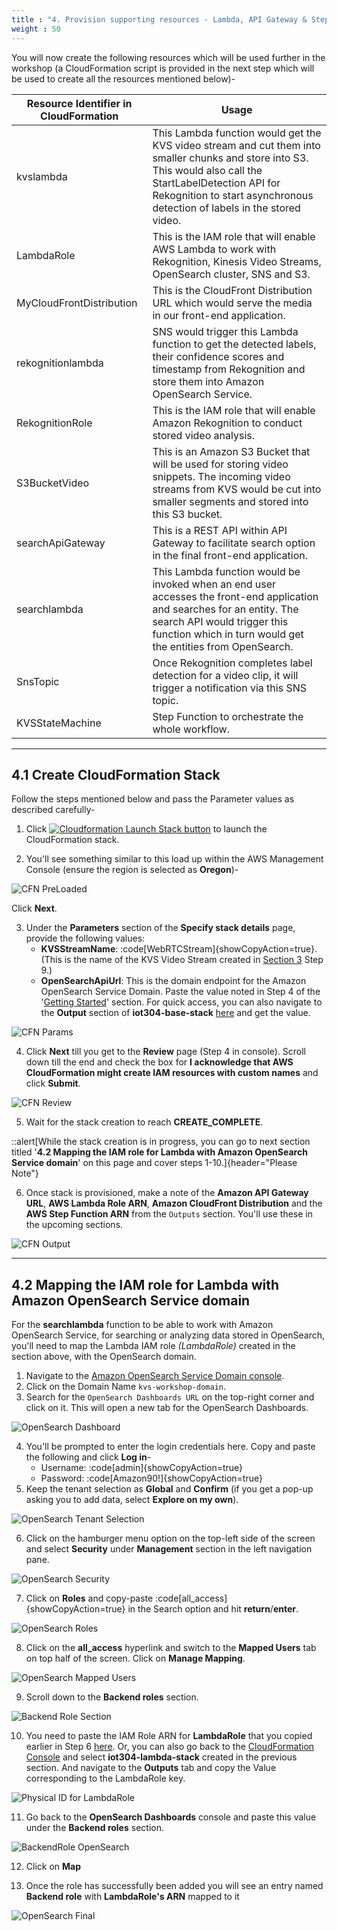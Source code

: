 ```yaml
---
title : "4. Provision supporting resources - Lambda, API Gateway & Step Function"
weight : 50
---
```

You will now create the following resources which will be used further in the workshop (a CloudFormation script is provided in the next step which will be used to create all the resources mentioned below)-

| **Resource Identifier in CloudFormation** 	| **Usage**                                                                                                                                                                                                                              	|
|-------------------------------------------	|----------------------------------------------------------------------------------------------------------------------------------------------------------------------------------------------------------------------------------------	|
| kvslambda                                 	| This Lambda function would get the KVS video stream and cut them into smaller chunks and store into S3. This would also call the StartLabelDetection API for Rekognition to start asynchronous detection of labels in the stored video. 	|
| LambdaRole                                	| This is the IAM role that will enable AWS Lambda to work with Rekognition, Kinesis Video Streams, OpenSearch cluster, SNS and S3.                                                                                                      	|
| MyCloudFrontDistribution                  	| This is the CloudFront Distribution URL which would serve the media in our front-end application.                                                                                                                                      	|
| rekognitionlambda                         	| SNS would trigger this Lambda function to get the detected labels, their confidence scores and timestamp from Rekognition and store them into Amazon OpenSearch Service.                                                               	|
| RekognitionRole                           	| This is the IAM role that will enable Amazon Rekognition to conduct stored video analysis.                                                                                                                                             	|
| S3BucketVideo                             	| This is an Amazon S3 Bucket that will be used for storing video snippets. The incoming video streams from KVS would be cut into smaller segments and stored into this S3 bucket.                                                   	|
| searchApiGateway                          	| This is a REST API within API Gateway to facilitate search option in the final front-end application.                                                                                                                                  	|
| searchlambda                              	| This Lambda function would be invoked when an end user accesses the front-end application and searches for an entity. The search API would trigger this function which in turn would get the entities from OpenSearch.                 	|
| SnsTopic                                  	| Once Rekognition completes label detection for a video clip, it will trigger a notification via this SNS topic.                                                                                                                        	|
| KVSStateMachine                           	| Step Function to orchestrate the whole workflow.                                                                                                                                                                                       	|


---
## 4.1 Create CloudFormation Stack

Follow the steps mentioned below and pass the Parameter values as described carefully-

1. Click [![Cloudformation Launch Stack button](/static/cloudformation-launch-stack.png)](https://console.aws.amazon.com/cloudformation/home?region=us-west-2#/stacks/new?stackName=iot304-lambda-stack&templateURL=https://ws-assets-prod-iad-r-pdx-f3b3f9f1a7d6a3d0.s3.us-west-2.amazonaws.com/0c7e49a5-b5c4-4f6d-b26b-9b2d8b5cbd2f/iot304-lambda-stack.yaml) to launch the CloudFormation stack.

2. You'll see something similar to this load up within the AWS Management Console (ensure the region is selected as **Oregon**)-

![CFN PreLoaded](/static/images/04/01.png)

Click **Next**.

3. Under the **Parameters** section of the **Specify stack details** page, provide the following values:
	* **KVSStreamName**: :code[WebRTCStream]{showCopyAction=true}. (This is the name of the KVS Video Stream created in [Section 3](../kvs/) Step 9.)
	* **OpenSearchApiUrl**: This is the domain endpoint for the Amazon OpenSearch Service Domain. Paste the value noted in Step 4 of the '[Getting Started](../getting-started/)' section. For quick access, you can also navigate to the **Output** section of **iot304-base-stack** [here](https://us-west-2.console.aws.amazon.com/cloudformation/) and get the value.

![CFN Params](/static/images/04/02.png)

4. Click **Next** till you get to the **Review** page (Step 4 in console). Scroll down till the end and check the box for **I acknowledge that AWS CloudFormation might create IAM resources with custom names** and click **Submit**.

![CFN Review](/static/images/04/03.png)

5. Wait for the stack creation to reach **CREATE_COMPLETE**.

::alert[While the stack creation is in progress, you can go to next section titled '**4.2 Mapping the IAM role for Lambda with Amazon OpenSearch Service domain**' on this page and cover steps 1-10.]{header="Please Note"}

6. Once stack is provisioned, make a note of the **Amazon API Gateway URL**, **AWS Lambda Role ARN**, **Amazon CloudFront Distribution** and the **AWS Step Function ARN** from the `Outputs` section. You'll use these in the upcoming sections.

![CFN Output](/static/images/04/04.png)

---
## 4.2 Mapping the IAM role for Lambda with Amazon OpenSearch Service domain

For the **searchlambda** function to be able to work with Amazon OpenSearch Service, for searching or analyzing data stored in OpenSearch, you'll need to map the Lambda IAM role *(LambdaRole)* created in the section above, with the OpenSearch domain.

1. Navigate to the [Amazon OpenSearch Service Domain console](https://us-west-2.console.aws.amazon.com/aos/home?region=us-west-2#opensearch/domains).
2. Click on the Domain Name `kvs-workshop-domain`.
3. Search for the `OpenSearch Dashboards URL` on the top-right corner and click on it. This will open a new tab for the OpenSearch Dashboards.

![OpenSearch Dashboard](/static/images/04/05.png)

4. You'll be prompted to enter the login credentials here. Copy and paste the following and click **Log in**-
	- Username: :code[admin]{showCopyAction=true}
	- Password: :code[Amazon90!]{showCopyAction=true}
5. Keep the tenant selection as **Global** and **Confirm** (if you get a pop-up asking you to add data, select **Explore on my own**).

![OpenSearch Tenant Selection](/static/images/04/06.png)

6. Click on the hamburger menu option on the top-left side of the screen and select **Security** under **Management** section in the left navigation pane.

![OpenSearch Security](/static/images/04/07.png)

7. Click on **Roles** and copy-paste :code[all_access]{showCopyAction=true} in the Search option and hit **return**/**enter**.

![OpenSearch Roles](/static/images/04/08.png)

8. Click on the **all_access** hyperlink and switch to the **Mapped Users** tab on top half of the screen. Click on **Manage Mapping**.

![OpenSearch Mapped Users](/static/images/04/09.png)

9. Scroll down to the **Backend roles** section.

![Backend Role Section](/static/images/04/10.png)

10. You need to paste the IAM Role ARN for **LambdaRole** that you copied earlier in Step 6 [here](../create-cfn#4.1-create-cloudformation-stack). Or, you can also go back to the [CloudFormation Console](https://us-west-2.console.aws.amazon.com/cloudformation/home?region=us-west-2#/) and select **iot304-lambda-stack** created in the previous section. And navigate to the **Outputs** tab and copy the Value corresponding to the LambdaRole key.

![Physical ID for LambdaRole](/static/images/04/11.png)

11. Go back to the **OpenSearch Dashboards** console and paste this value under the **Backend roles** section.

![BackendRole OpenSearch](/static/images/04/12.png)

12. Click on **Map**

13. Once the role has successfully been added you will see an entry named **Backend role** with **LambdaRole's ARN** mapped to it

![OpenSearch Final](/static/images/04/13.png)
